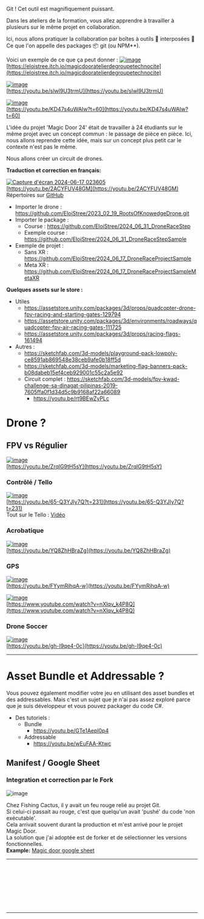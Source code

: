 

Git ! Cet outil est magnifiquement puissant.

Dans les ateliers de la formation, vous allez apprendre à travailler à plusieurs sur le même projet en collaboration.

Ici, nous allons pratiquer la collaboration par boîtes à outils 🧰 interposées 🙌
Ce que l'on appelle des packages 📦 git (ou NPM**).  

Voici un exemple de ce que ça peut donner :
[![image](https://github.com/EloiStree/2024_07_01_HelloUnityDroneSoccerMons/assets/20149493/4722baca-4749-4eb2-b12b-f372384859a6)](https://eloistree.itch.io/magicdooratelierdegroupetechnocite)  
[https://eloistree.itch.io/magicdooratelierdegroupetechnocite](https://eloistree.itch.io/magicdooratelierdegroupetechnocite)

[![image](https://github.com/EloiStree/2024_07_01_HelloUnityDroneSoccerMons/assets/20149493/339b018f-91fc-4116-a7af-dfaf606fb2b1)](https://youtu.be/slwl9U3trmU)    
[https://youtu.be/slwl9U3trmU](https://youtu.be/slwl9U3trmU)

[![image](https://github.com/EloiStree/2024_07_01_HelloUnityDroneSoccerMons/assets/20149493/2a3b8697-4c52-49d5-8717-5cebd967473e)](https://youtu.be/KD47s4uWAIw?t=60)  
[https://youtu.be/KD47s4uWAIw?t=60](https://youtu.be/KD47s4uWAIw?t=60)

L'idée du projet 'Magic Door 24' était de travailler à 24 étudiants sur le même projet avec un concept commun : le passage de pièce en pièce.
Ici, nous allons reprendre cette idée, mais sur un concept plus petit car le contexte n'est pas le même.

Nous allons créer un circuit de drones.


**Traduction et correction en français:**

[![Capture d'écran 2024-06-17 023605](https://github.com/EloiStree/2024_07_01_HelloUnityDroneSoccerMons/assets/20149493/095034ef-4de8-4229-a052-62bf6a2da608)](https://youtu.be/2ACYFUV48GM)  
[https://youtu.be/2ACYFUV48GM](https://youtu.be/2ACYFUV48GM)  
Répertoires sur [GitHub](https://github.com/EloiStree?tab=repositories&q=dronerace&type=&language=&sort=)  
- Importer le drone : https://github.com/EloiStree/2023_02_19_RootsOfKnowedgeDrone.git
- Importer le package : 
  - Course : https://github.com/EloiStree/2024_06_31_DroneRaceStep
  - Exemple course : https://github.com/EloiStree/2024_06_31_DroneRaceStepSample
- Exemple de projet :
  - Sans XR : https://github.com/EloiStree/2024_06_17_DroneRaceProjectSample
  - Meta XR : https://github.com/EloiStree/2024_06_17_DroneRaceProjectSampleMetaXR

**Quelques assets sur le store :** 
- Utiles
  - https://assetstore.unity.com/packages/3d/props/quadcopter-drone-fpv-racing-and-starting-gates-129794
  - https://assetstore.unity.com/packages/3d/environments/roadways/quadcopter-fpv-air-racing-gates-111725
  - https://assetstore.unity.com/packages/3d/props/racing-flags-161494
- Autres :
  - https://sketchfab.com/3d-models/playground-pack-lowpoly-ce8591ab869548e38ceb9afe0b18ff5d
  - https://sketchfab.com/3d-models/marketing-flag-banners-pack-b08dabeb15ef4ceb929001c55c2a5e92
  - Circuit complet : https://sketchfab.com/3d-models/fpv-kwad-challenge-sa-dinagat-pilipinas-2019-7605ffa0f1d34d5c9b9168af22a66089
    - https://youtu.be/rt9BEwZyPLc

# Drone ?

## FPV vs Régulier

[![image](https://github.com/EloiStree/2024_07_01_HelloUnityDroneSoccerMons/assets/20149493/2831b807-ce27-463d-84df-3836c60cc387)](https://youtu.be/ZrqlG9tH5sY)  
[https://youtu.be/ZrqlG9tH5sY](https://youtu.be/ZrqlG9tH5sY)

### Contrôlé / Tello

[![image](https://github.com/EloiStree/2024_07_01_HelloUnityDroneSoccerMons/assets/20149493/cb07b83b-abbf-49e2-8c9f-c2f613f4832a)](https://youtu.be/65-Q3YJIy7Q?t=231)  
[https://youtu.be/65-Q3YJIy7Q?t=231](https://youtu.be/65-Q3YJIy7Q?t=231)  
Tout sur le Tello : [Vidéo](https://youtu.be/hpwrYP1_txY?t=1)   

### Acrobatique

[![image](https://github.com/EloiStree/2024_07_01_HelloUnityDroneSoccerMons/assets/20149493/c293e6ad-1ceb-4c7a-98ff-d1ebad3b5a75)](https://youtu.be/YQ8ZhHBraZg)  
[https://youtu.be/YQ8ZhHBraZg](https://youtu.be/YQ8ZhHBraZg)  

### GPS

[![image](https://github.com/EloiStree/2024_07_01_HelloUnityDroneSoccerMons/assets/20149493/3d7f21d8-d05a-4559-9b43-1b1129576195)](https://youtu.be/FYymRihqA-w)  
[https://youtu.be/FYymRihqA-w](https://youtu.be/FYymRihqA-w)  

[![image](https://github.com/EloiStree/2024_07_01_HelloUnityDroneSoccerMons/assets/20149493/39c3617c-5686-44ac-8786-1e2fc69e9192)](https://www.youtube.com/watch?v=nXlqv_k4P8Q)  
[https://www.youtube.com/watch?v=nXlqv_k4P8Q](https://www.youtube.com/watch?v=nXlqv_k4P8Q)  

### Drone Soccer

[![image](https://github.com/EloiStree/2024_07_01_HelloUnityDroneSoccerMons/assets/20149493/31531a0d-5007-4d07-8e47-c55313b6b285)](https://youtu.be/gh-I9qe4-0c)  
[https://youtu.be/gh-I9qe4-0c](https://youtu.be/gh-I9qe4-0c)

------------

# Asset Bundle et Addressable ?

Vous pouvez également modifier votre jeu en utilisant des asset bundles et des addressables. Mais c'est un sujet que je n'ai pas assez exploré parce que je suis développeur et vous pouvez packager du code C#.

- Des tutoriels :
  - Bundle
    - https://youtu.be/GTe1Aepl0p4
  - Addressable
    - https://youtu.be/wEuFAA-Ktwc
   



## Manifest / Google Sheet

### Integration et correction par le Fork

![image](https://github.com/EloiStree/2024_07_01_HelloUnityDroneSoccerMons/assets/20149493/da7e03a9-82a3-4229-b900-946b4a536461)

Chez Fishing Cactus, il y avait un feu rouge relié au projet Git.  
Si celui-ci passait au rouge, c'est que quelqu'un avait 'pushé' du code 'non exécutable'.  
Cela arrivait souvent durant la production et m'est arrivé pour le projet Magic Door.  
La solution que j'ai adoptée est de forker et de sélectionner les versions fonctionnelles.  
**Example:** [Magic door google sheet](https://docs.google.com/spreadsheets/d/1ix5-vepfv-0SybpaODpU39KDhYOog2d64DxLUBR03CU/edit?usp=sharing) 




--------------------------

```









```
--------------------------
